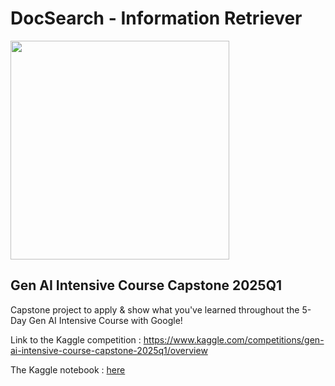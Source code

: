 # DocSearch - Information Retriever
<img src="DALL·E 2025-04-20 18.07.17.jpeg" width="350"/>

## Gen AI Intensive Course Capstone 2025Q1

Capstone project to apply & show what you've learned throughout the 5-Day Gen AI Intensive Course with Google!

Link to the Kaggle competition : https://www.kaggle.com/competitions/gen-ai-intensive-course-capstone-2025q1/overview

The Kaggle notebook : [here](https://www.kaggle.com/code/laurence1965/docsearch-project-information-retriever)


